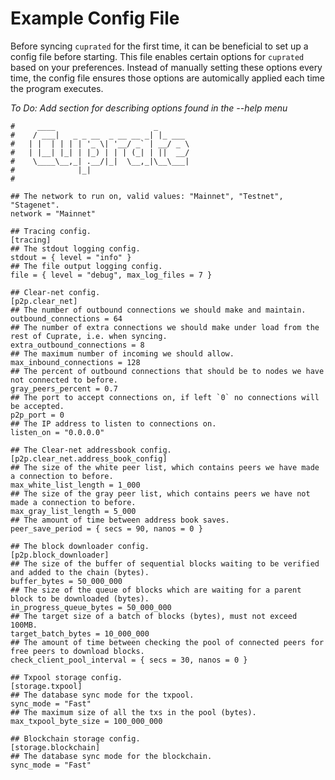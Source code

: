 # Example Config File 

Before syncing `cuprated` for the first time, it can be beneficial to set up a config file before starting. This file enables certain options for `cuprated` based on your preferences. Instead of manually setting these options every time, the config file ensures those options are automically applied each time the program executes.

*To Do: Add section for describing options found in the --help menu*

```
#     ____                      _
#    / ___|   _ _ __  _ __ __ _| |_ ___
#   | |  | | | | '_ \| '__/ _` | __/ _ \
#   | |__| |_| | |_) | | | (_| | ||  __/
#    \____\__,_| .__/|_|  \__,_|\__\___|
#              |_|
#

## The network to run on, valid values: "Mainnet", "Testnet", "Stagenet".
network = "Mainnet"

## Tracing config.
[tracing]
## The stdout logging config.
stdout = { level = "info" }
## The file output logging config.
file = { level = "debug", max_log_files = 7 }

## Clear-net config.
[p2p.clear_net]
## The number of outbound connections we should make and maintain.
outbound_connections = 64
## The number of extra connections we should make under load from the rest of Cuprate, i.e. when syncing.
extra_outbound_connections = 8
## The maximum number of incoming we should allow.
max_inbound_connections = 128
## The percent of outbound connections that should be to nodes we have not connected to before.
gray_peers_percent = 0.7
## The port to accept connections on, if left `0` no connections will be accepted.
p2p_port = 0
## The IP address to listen to connections on.
listen_on = "0.0.0.0"

## The Clear-net addressbook config.
[p2p.clear_net.address_book_config]
## The size of the white peer list, which contains peers we have made a connection to before.
max_white_list_length = 1_000
## The size of the gray peer list, which contains peers we have not made a connection to before.
max_gray_list_length = 5_000
## The amount of time between address book saves.
peer_save_period = { secs = 90, nanos = 0 }

## The block downloader config.
[p2p.block_downloader]
## The size of the buffer of sequential blocks waiting to be verified and added to the chain (bytes).
buffer_bytes = 50_000_000
## The size of the queue of blocks which are waiting for a parent block to be downloaded (bytes).
in_progress_queue_bytes = 50_000_000
## The target size of a batch of blocks (bytes), must not exceed 100MB.
target_batch_bytes = 10_000_000
## The amount of time between checking the pool of connected peers for free peers to download blocks.
check_client_pool_interval = { secs = 30, nanos = 0 }

## Txpool storage config.
[storage.txpool]
## The database sync mode for the txpool.
sync_mode = "Fast"
## The maximum size of all the txs in the pool (bytes).
max_txpool_byte_size = 100_000_000

## Blockchain storage config.
[storage.blockchain]
## The database sync mode for the blockchain.
sync_mode = "Fast"

```
